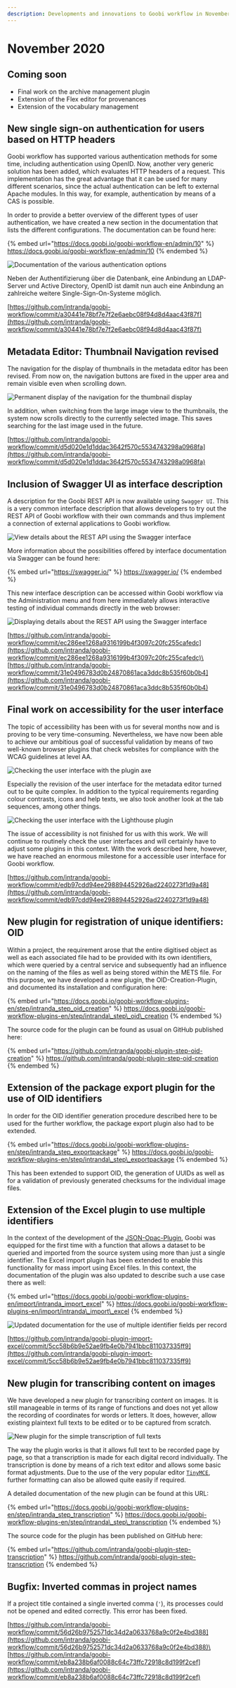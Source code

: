 ```yaml
---
description: Developments and innovations to Goobi workflow in November 2020
---
```


# November 2020

## Coming soon

* Final work on the archive management plugin
* Extension of the Flex editor for provenances
* Extension of the vocabulary management

## New single sign-on authentication for users based on HTTP headers

Goobi workflow has supported various authentication methods for some time, including authentication using OpenID. Now, another very generic solution has been added, which evaluates HTTP headers of a request. This implementation has the great advantage that it can be used for many different scenarios, since the actual authentication can be left to external Apache modules. In this way, for example, authentication by means of a CAS is possible.

In order to provide a better overview of the different types of user authentication, we have created a new section in the documentation that lists the different configurations. The documentation can be found here:

{% embed url="https://docs.goobi.io/goobi-workflow-en/admin/10" %}
https://docs.goobi.io/goobi-workflow-en/admin/10
{% endembed %}

![Documentation of the various authentication options](../.gitbook/assets/2011\_authentication\_en.png)

Neben der Authentifizierung über die Datenbank, eine Anbindung an LDAP-Server und Active Directory, OpenID ist damit nun auch eine Anbindung an zahlreiche weitere Single-Sign-On-Systeme möglich.

[https://github.com/intranda/goobi-workflow/commit/a30441e78bf7e7f2e6aebc08f94d8d4aac43f87f](https://github.com/intranda/goobi-workflow/commit/a30441e78bf7e7f2e6aebc08f94d8d4aac43f87f)

## Metadata Editor: Thumbnail Navigation revised

The navigation for the display of thumbnails in the metadata editor has been revised. From now on, the navigation buttons are fixed in the upper area and remain visible even when scrolling down.

![Permanent display of the navigation for the thumbnail display](../.gitbook/assets/2011\_thumbnails\_en.png)

In addition, when switching from the large image view to the thumbnails, the system now scrolls directly to the currently selected image. This saves searching for the last image used in the future.

[https://github.com/intranda/goobi-workflow/commit/d5d020e1d1ddac3642f570c5534743298a0968fa](https://github.com/intranda/goobi-workflow/commit/d5d020e1d1ddac3642f570c5534743298a0968fa)

## Inclusion of Swagger UI as interface description

A description for the Goobi REST API is now available using `Swagger UI`. This is a very common interface description that allows developers to try out the REST API of Goobi workflow with their own commands and thus implement a connection of external applications to Goobi workflow.

![View details about the REST API using the Swagger interface](../.gitbook/assets/2011\_swagger1\_en.png)

More information about the possibilities offered by interface documentation via Swagger can be found here:

{% embed url="https://swagger.io/" %}
https://swagger.io/
{% endembed %}

This new interface description can be accessed within Goobi workflow via the Administration menu and from here immediately allows interactive testing of individual commands directly in the web browser:

![Displaying details about the REST API using the Swagger interface](../.gitbook/assets/2011\_swagger2.png)

[https://github.com/intranda/goobi-workflow/commit/ec286ee1268a9316199b4f3097c20fc255cafedc](https://github.com/intranda/goobi-workflow/commit/ec286ee1268a9316199b4f3097c20fc255cafedc)\
[https://github.com/intranda/goobi-workflow/commit/31e0496783d0b24870861aca3ddc8b535f60b0b4](https://github.com/intranda/goobi-workflow/commit/31e0496783d0b24870861aca3ddc8b535f60b0b4)

## Final work on accessibility for the user interface

The topic of accessibility has been with us for several months now and is proving to be very time-consuming. Nevertheless, we have now been able to achieve our ambitious goal of successful validation by means of two well-known browser plugins that check websites for compliance with the WCAG guidelines at level AA.

![Checking the user interface with the plugin axe](../.gitbook/assets/2011\_wcag1.png)

Especially the revision of the user interface for the metadata editor turned out to be quite complex. In addition to the typical requirements regarding colour contrasts, icons and help texts, we also took another look at the tab sequences, among other things.

![Checking the user interface with the Lighthouse plugin](../.gitbook/assets/2011\_wcag2.png)

The issue of accessibility is not finished for us with this work. We will continue to routinely check the user interfaces and will certainly have to adjust some plugins in this context. With the work described here, however, we have reached an enormous milestone for a accessible user interface for Goobi workflow.

[https://github.com/intranda/goobi-workflow/commit/edb97cdd94ee298894452926ad2240273f1d9a48](https://github.com/intranda/goobi-workflow/commit/edb97cdd94ee298894452926ad2240273f1d9a48)

## New plugin for registration of unique identifiers: OID

Within a project, the requirement arose that the entire digitised object as well as each associated file had to be provided with its own identifiers, which were queried by a central service and subsequently had an influence on the naming of the files as well as being stored within the METS file. For this purpose, we have developed a new plugin, the OID-Creation-Plugin, and documented its installation and configuration here:

{% embed url="https://docs.goobi.io/goobi-workflow-plugins-en/step/intranda_step_oid_creation" %}
https://docs.goobi.io/goobi-workflow-plugins-en/step/intranda\_step\_oid\_creation
{% endembed %}

The source code for the plugin can be found as usual on GitHub published here:

{% embed url="https://github.com/intranda/goobi-plugin-step-oid-creation" %}
https://github.com/intranda/goobi-plugin-step-oid-creation
{% endembed %}

## Extension of the package export plugin for the use of OID identifiers

In order for the OID identifier generation procedure described here to be used for the further workflow, the package export plugin also had to be extended.

{% embed url="https://docs.goobi.io/goobi-workflow-plugins-en/step/intranda_step_exportpackage" %}
https://docs.goobi.io/goobi-workflow-plugins-en/step/intranda\_step\_exportpackage
{% endembed %}

This has been extended to support OID, the generation of UUIDs as well as for a validation of previously generated checksums for the individual image files.

## Extension of the Excel plugin to use multiple identifiers

In the context of the development of the [JSON-Opac-Plugin](https://docs.goobi.io/goobi-workflow-plugins-en/opac/intranda\_opac\_json), Goobi was equipped for the first time with a function that allows a dataset to be queried and imported from the source system using more than just a single identifier. The Excel import plugin has been extended to enable this functionality for mass import using Excel files. In this context, the documentation of the plugin was also updated to describe such a use case there as well:

{% embed url="https://docs.goobi.io/goobi-workflow-plugins-en/import/intranda_import_excel" %}
https://docs.goobi.io/goobi-workflow-plugins-en/import/intranda\_import\_excel
{% endembed %}

![Updated documentation for the use of multiple identifier fields per record](../.gitbook/assets/2011\_import\_en.png)

[https://github.com/intranda/goobi-plugin-import-excel/commit/5cc58b6b9e52ae9fb4e0b7941bbc811037335ff9](https://github.com/intranda/goobi-plugin-import-excel/commit/5cc58b6b9e52ae9fb4e0b7941bbc811037335ff9)

## New plugin for transcribing content on images

We have developed a new plugin for transcribing content on images. It is still manageable in terms of its range of functions and does not yet allow the recording of coordinates for words or letters. It does, however, allow existing plaintext full texts to be edited or to be captured from scratch.

![New plugin for the simple transcription of full texts](../.gitbook/assets/2011\_transcription\_en.png)

The way the plugin works is that it allows full text to be recorded page by page, so that a transcription is made for each digital record individually. The transcription is done by means of a rich text editor and allows some basic format adjustments. Due to the use of the very popular editor [`TinyMCE`](https://www.tiny.cloud/), further formatting can also be allowed quite easily if required.

A detailed documentation of the new plugin can be found at this URL:

{% embed url="https://docs.goobi.io/goobi-workflow-plugins-en/step/intranda_step_transcription" %}
https://docs.goobi.io/goobi-workflow-plugins-en/step/intranda\_step\_transcription
{% endembed %}

The source code for the plugin has been published on GitHub here:

{% embed url="https://github.com/intranda/goobi-plugin-step-transcription" %}
https://github.com/intranda/goobi-plugin-step-transcription
{% endembed %}

## Bugfix: Inverted commas in project names

If a project title contained a single inverted comma (`'`), its processes could not be opened and edited correctly. This error has been fixed.

[https://github.com/intranda/goobi-workflow/commit/56d26b9752571dc34d2a0633768a9c0f2e4bd388](https://github.com/intranda/goobi-workflow/commit/56d26b9752571dc34d2a0633768a9c0f2e4bd388)\
[https://github.com/intranda/goobi-workflow/commit/eb8a238b6af0088c64c73ffc72918c8d199f2cef](https://github.com/intranda/goobi-workflow/commit/eb8a238b6af0088c64c73ffc72918c8d199f2cef)
